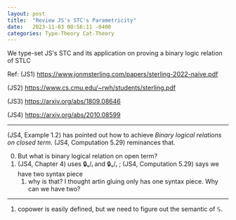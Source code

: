 ```yaml
---
layout: post
title:  "Review JS's STC's Parametricity"
date:   2023-11-03 00:56:11 -0400
categories: Type-Theory Cat-Theory
---
```


We type-set JS's STC and its application on proving a binary logic relation of STLC

Ref:
(JS1) https://www.jonmsterling.com/papers/sterling-2022-naive.pdf

(JS2) https://www.cs.cmu.edu/~rwh/students/sterling.pdf

(JS3) https://arxiv.org/abs/1809.08646

(JS4) https://arxiv.org/abs/2010.08599 

***

(JS4, Example 1.2) has pointed out how to achieve  *Binary logical relations on closed term*. 
(JS4, Computation 5.29) reminances that. 

0. But what is binary logical relation on open term? 
1. (JS4, Chapter 4) uses 🔒ₛ/ₗ and 🔒ₛ/ᵣ ; (JS4, Computation 5.29) says we have two syntax piece
   1. why is that? I thought artin gluing only has one syntax piece. Why can we have two?  

***
1. copower is easily defined, but we need to figure out the semantic of 𝕊. 
